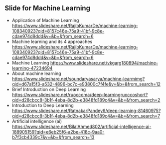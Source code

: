 ## Slide for Machine Learning

-   Application of Machine Learning
    https://www.slideshare.net/RajibKumarDe/machine-learning-108340923?qid=8157c46e-75a9-41bf-9c8e-cdae974d8ddd&v=&b=&from_search=6
-   Machine learning and its 4 approaches  
    https://www.slideshare.net/RajibKumarDe/machine-learning-108340923?qid=8157c46e-75a9-41bf-9c8e-cdae974d8ddd&v=&b=&from_search=6
-   Machine Learning
    https://www.slideshare.net/vkgarg180894/machine-learning-47234694
-   About machine learning
    https://www.slideshare.net/soundaryasarya/machine-learmimg?qid=d67a15f3-a532-4896-bc7c-e93800c7f4fe&v=&b=&from_search=12
-   Brief Introduction on Deep Learning
    https://www.slideshare.net/ruoccoma/deep-learningruoccoshort?qid=d28cbcc8-3b1f-4eba-8d2b-e3848fd189c4&v=&b=&from_search=2
-   Introduction to Deep Learning
    https://www.slideshare.net/RatnakarPandey6/deep-learning-81460975?qid=d28cbcc8-3b1f-4eba-8d2b-e3848fd189c4&v=&b=&from_search=7
-   Artificial intelligence (ai)
    https://www.slideshare.net/BilalAhmed802/artificial-intelligence-ai-188905159?qid=e6eb25f6-a2be-418c-9aa0-b7f3cb4339c7&v=&b=&from_search=13

